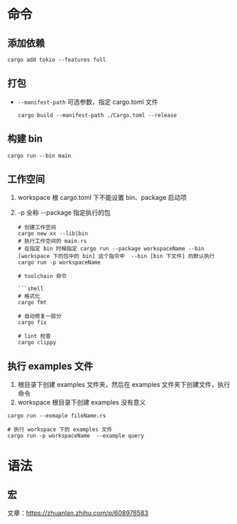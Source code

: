 # 命令

## 添加依赖

```
cargo add tokio --features full
```

## 打包

- `--manifest-path` 可选参数，指定 cargo.toml 文件

  ```shell
  cargo build --manifest-path ./Cargo.toml --release
  ```

## 构建 bin

```shell
cargo run --bin main
```

## 工作空间

1. workspace 根 cargo.toml 下不能设置 bin、package 启动项
2. -p 全称 --package 指定执行的包

   ```shell
   # 创建工作空间
   cargo new xx --lib|bin
   # 执行工作空间的 main.rs
   # 在指定 bin 时候指定 cargo run --package workspaceName --bin [workspace 下的包中的 bin] 这个指令中  --bin [bin 下文件] 的默认执行
   cargo run -p workspaceName
   ```

   ````
   # toolchain 命令

   ```shell
   # 格式化
   cargo fmt

   # 自动修复一部分
   cargo fix

   # lint 检查
   cargo clippy
   ````

## 执行 examples 文件

1. 根目录下创建 examples 文件夹，然后在 examples 文件夹下创建文件，执行命令
2. workspace 根目录下创建 examples 没有意义

```shell
cargo run --exmaple fileName.rs

# 执行 workspace 下的 examples 文件
cargo run -p workspaceName  --example query
```

# 语法

## 宏

文章：https://zhuanlan.zhihu.com/p/608978583
